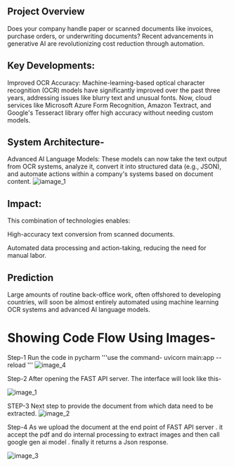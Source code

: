## Project Overview
Does your company handle paper or scanned documents like invoices, purchase orders, or underwriting documents? Recent advancements in generative AI are revolutionizing cost reduction through automation.

## Key Developments:
Improved OCR Accuracy: Machine-learning-based optical character recognition (OCR) models have significantly improved over the past three years, addressing issues like blurry text and unusual fonts. Now, cloud services like Microsoft Azure Form Recognition, Amazon Textract, and Google's Tesseract library offer high accuracy without needing custom models.

## System Architecture-
Advanced AI Language Models: These models can now take the text output from OCR systems, analyze it, convert it into structured data (e.g., JSON), and automate actions within a company's systems based on document content.
![iamage_1](https://github.com/shivam221997/optical-character-recognition-using-Gen-AI/assets/156662255/ccb5cc8d-67c9-4ad0-86c0-ec1037fdbd75)


## Impact:
This combination of technologies enables:

High-accuracy text conversion from scanned documents.

Automated data processing and action-taking, reducing the need for manual labor.
## Prediction
Large amounts of routine back-office work, often offshored to developing countries, will soon be almost entirely automated using machine learning OCR systems and advanced AI language models.

# Showing Code Flow Using Images-

Step-1
Run the code in pycharm 
'''use the command- uvicorn main:app --reload
'''
 ![image_4](https://github.com/shivam221997/optical-character-recognition-using-Gen-AI/assets/156662255/f3623cbb-8052-4ea3-bf95-6741108747f1)


Step-2
After opening the FAST API server. The interface will look like this-
 
![image_1](https://github.com/shivam221997/optical-character-recognition-using-Gen-AI/assets/156662255/1d4efd56-17f9-4ce1-b3ac-ce38180472a6)

STEP-3
Next step to provide the document from which data need to be extracted.
![image_2](https://github.com/shivam221997/optical-character-recognition-using-Gen-AI/assets/156662255/320984bb-b98b-451c-a69f-47913c4d16aa)

Step-4
As we upload the document at the end point of FAST API server . it accept the pdf and do internal processing to extract images and then call google gen ai model . finally it returns a Json response.

![image_3](https://github.com/shivam221997/optical-character-recognition-using-Gen-AI/assets/156662255/c405b803-d283-441c-b914-3967e1b423bd)
